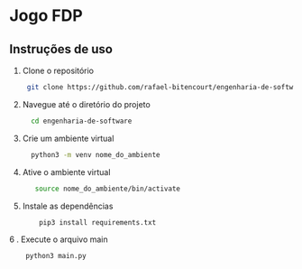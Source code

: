 # Jogo FDP

## Instruções de uso
1. Clone o repositório
   ``` bash
    git clone https://github.com/rafael-bitencourt/engenharia-de-software.git

2. Navegue até o diretório do projeto
   ``` bash
     cd engenharia-de-software
   
3. Crie um ambiente virtual
   ``` bash
     python3 -m venv nome_do_ambiente
   
4. Ative o ambiente virtual
   ``` bash
      source nome_do_ambiente/bin/activate


5. Instale as dependências
    ``` bash
        pip3 install requirements.txt

6 . Execute o arquivo main

   ``` bash
       python3 main.py


